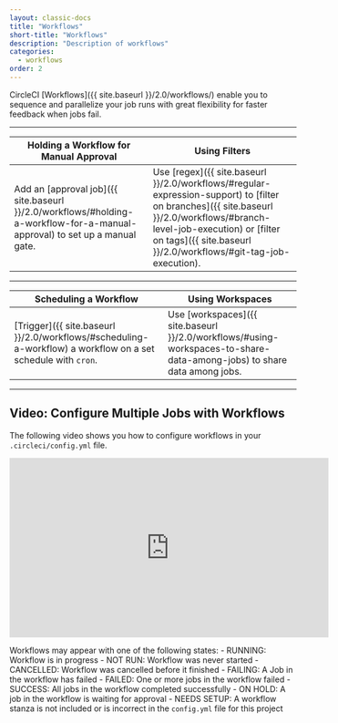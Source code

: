```yaml
---
layout: classic-docs
title: "Workflows"
short-title: "Workflows"
description: "Description of workflows"
categories:
  - workflows
order: 2
---
```

CircleCI [Workflows]({{ site.baseurl }}/2.0/workflows/) enable you to sequence and parallelize your job runs with great flexibility for faster feedback when jobs fail.

<hr />

| Holding a Workflow for Manual Approval                                                                                                              | Using Filters                                                                                                                                                                                                                                 |
| --------------------------------------------------------------------------------------------------------------------------------------------------- | --------------------------------------------------------------------------------------------------------------------------------------------------------------------------------------------------------------------------------------------- |
| Add an [approval job]({{ site.baseurl }}/2.0/workflows/#holding-a-workflow-for-a-manual-approval) to set up a manual gate. &nbsp;&nbsp;&nbsp;&nbsp; | Use [regex]({{ site.baseurl }}/2.0/workflows/#regular-expression-support) to [filter on branches]({{ site.baseurl }}/2.0/workflows/#branch-level-job-execution) or [filter on tags]({{ site.baseurl }}/2.0/workflows/#git-tag-job-execution). |

<hr />

| Scheduling a Workflow                                                                                                                | Using Workspaces                                                                                                        |
| ------------------------------------------------------------------------------------------------------------------------------------ | ----------------------------------------------------------------------------------------------------------------------- |
| [Trigger]({{ site.baseurl }}/2.0/workflows/#scheduling-a-workflow) a workflow on a set schedule with `cron`.&nbsp;&nbsp;&nbsp;&nbsp; | Use [workspaces]({{ site.baseurl }}/2.0/workflows/#using-workspaces-to-share-data-among-jobs) to share data among jobs. |

<hr />

## Video: Configure Multiple Jobs with Workflows

The following video shows you how to configure workflows in your `.circleci/config.yml` file.

<div class="video-wrapper">
<iframe width="560" height="315" src="https://www.youtube.com/embed/3V84yEz6HwA" frameborder="0" allow="autoplay; encrypted-media" allowfullscreen mark="crwd-mark"></iframe>
</div>

Workflows may appear with one of the following states: - RUNNING: Workflow is in progress - NOT RUN: Workflow was never started - CANCELLED: Workflow was cancelled before it finished - FAILING: A Job in the workflow has failed - FAILED: One or more jobs in the workflow failed - SUCCESS: All jobs in the workflow completed successfully - ON HOLD: A job in the workflow is waiting for approval - NEEDS SETUP: A workflow stanza is not included or is incorrect in the `config.yml` file for this project